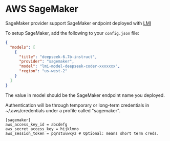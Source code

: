 # AWS SageMaker

SageMaker provider support SageMaker endpoint deployed with [LMI](https://docs.djl.ai/docs/serving/serving/docs/lmi/index.html)

To setup SageMaker, add the following to your `config.json` file:

```json title="config.json"
{
  "models": [
    {
      "title": "deepseek-6.7b-instruct",
      "provider": "sagemaker",
      "model": "lmi-model-deepseek-coder-xxxxxxx",
      "region": "us-west-2"
    }
  ]
}
```

The value in model should be the SageMaker endpoint name you deployed.

Authentication will be through temporary or long-term credentials in
~/.aws/credentials under a profile called "sagemaker".

```title="~/.aws/credentials
[sagemaker]
aws_access_key_id = abcdefg
aws_secret_access_key = hijklmno
aws_session_token = pqrstuvwxyz # Optional: means short term creds.
```
